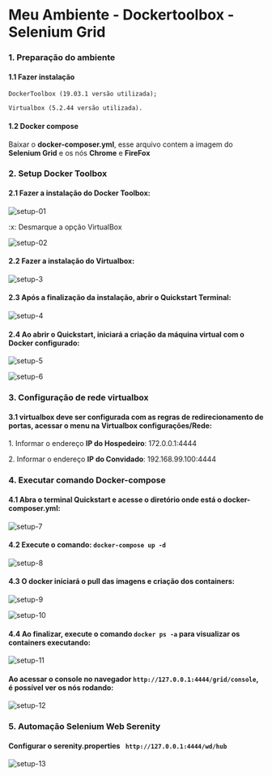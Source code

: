 
  <h1>Meu Ambiente - Dockertoolbox - Selenium Grid </h1>
  
  <div id="PreparacaoAmbiente" class="tabcontent">
     <p><h3>1. Preparação do ambiente</h3></p>
     <h4>1.1 Fazer instalação</h4>
     <p><code>DockerToolbox (19.03.1 versão utilizada);</code></p>
     <p><code>Virtualbox (5.2.44 versão utilizada).</code></p>
      <h4>1.2 Docker compose</h4>
      <p> Baixar o <b>docker-composer.yml</b>, esse arquivo contem a imagem do <b>Selenium Grid</b> e os nós <b>Chrome</b> e <b>FireFox</b></p>
  </div>
  <div id="Setup" class="tabcontent">
     <p><h3>2. Setup Docker Toolbox </h3></p>
      <h4>2.1 Fazer a instalação do Docker Toolbox:</h4>
  </div>
  
  ![setup-01](https://user-images.githubusercontent.com/12755484/118699980-8238fa80-b7e8-11eb-9baf-52d0687ba949.png)

  <p>:x: Desmarque a opção VirtualBox </p>
  
 ![setup-02](https://user-images.githubusercontent.com/12755484/118700458-130fd600-b7e9-11eb-9c1e-99014a61379d.png)

   <h4>2.2 Fazer a instalação do Virtualbox:</h4>
 
 ![setup-3](https://user-images.githubusercontent.com/12755484/118701404-0fc91a00-b7ea-11eb-9c72-01255b832d2e.png)

   <h4>2.3 Após a finalização da instalação, abrir o Quickstart Terminal: </h4>
   
  ![setup-4](https://user-images.githubusercontent.com/12755484/118702318-2b80f000-b7eb-11eb-923f-2ed7c9e55b28.png)
  
   <h4>2.4 Ao abrir o Quickstart, iniciará a criação da máquina virtual com o Docker configurado: </h4>
 
  ![setup-5](https://user-images.githubusercontent.com/12755484/118703195-35572300-b7ec-11eb-8494-b5300c62c38e.png)
  
  ![setup-6](https://user-images.githubusercontent.com/12755484/118703339-5fa8e080-b7ec-11eb-84d0-d17c3d0c7202.png)

   <div id="ConfiguracaoRedeVirtualbox" class="tabcontent">
     <p><h3>3. Configuração de rede virtualbox </h3></p>
     <h4>3.1 virtualbox deve ser configurada com as regras de redirecionamento de portas, acessar o menu na Virtualbox <b>configurações/Rede</b>: </h4>
     <p>1. Informar o endereço <b>IP do Hospedeiro</b>: 172.0.0.1:4444</p>
     <p>2. Informar o endereço <b>IP do Convidado</b>: 192.168.99.100:4444</p>
  </div>
    <div id="ConfiguracaoRedeVirtualbox" class="tabcontent">
     <p><h3>4. Executar comando Docker-compose </h3></p>
     <h4>4.1 Abra o terminal Quickstart e acesse o diretório onde está o <b>docker-composer.yml</b>:</h4> 
  </div>
  
  ![setup-7](https://user-images.githubusercontent.com/12755484/118706982-5cafef00-b7f0-11eb-8758-ff470a4e5115.png)

   <h4>4.2 Execute o comando: <code>docker-compose up -d</code></h4> 
  
  ![setup-8](https://user-images.githubusercontent.com/12755484/118706661-06db4700-b7f0-11eb-8b2e-f5fc89dff562.png)
  
   <h4>4.3 O docker iniciará o pull das imagens e criação dos containers:</h4> 
 
   ![setup-9](https://user-images.githubusercontent.com/12755484/118707447-ed86ca80-b7f0-11eb-8835-418db4618496.png)

   ![setup-10](https://user-images.githubusercontent.com/12755484/118707947-8289c380-b7f1-11eb-9ad6-fe952484d416.png)
   
   <h4>4.4 Ao finalizar, execute o comando <code>docker ps -a</code> para visualizar os containers executando:</h4> 
 
   ![setup-11](https://user-images.githubusercontent.com/12755484/118708317-f4faa380-b7f1-11eb-9a75-60af7dffb385.png)
  
   <h4>Ao acessar o console no navegador <code>http://127.0.0.1:4444/grid/console</code>, é possível ver os nós rodando:</h4> 
  
  ![setup-12](https://user-images.githubusercontent.com/12755484/118710046-2a07f580-b7f4-11eb-88b5-6bed64a5721a.png)
 
 <div id="AutomacaoSeleniumSerenity" class="tabcontent">
     <p><h3>5. Automação Selenium Web Serenity </h3></p>
    <h4>Configurar o serenity.properties <code> http://127.0.0.1:4444/wd/hub </code></h4> 
  </div>
 
 ![setup-13](https://user-images.githubusercontent.com/12755484/118712405-20cc5800-b7f7-11eb-9a0e-077554979a01.png)




